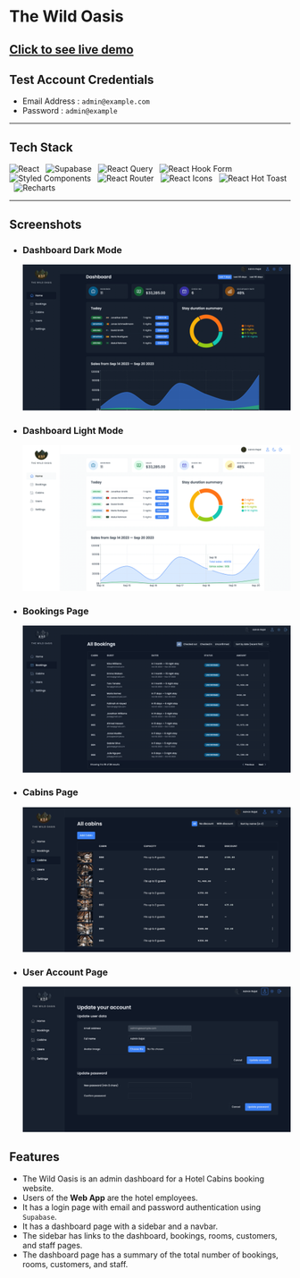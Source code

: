 # The Wild Oasis

## [Click to see live demo](https://the-wild-oasis-react.vercel.app/)

## Test Account Credentials

-   Email Address : `admin@example.com`
-   Password : `admin@example`

---

## Tech Stack

![React](https://img.shields.io/badge/React-20232A?style=for-the-badge&logo=react&logoColor=61DAFB)
&nbsp;&nbsp;![Supabase](https://img.shields.io/badge/Supabase-000000?style=for-the-badge&logo=Supabase&logoColor=white)
&nbsp;&nbsp;![React Query](https://img.shields.io/badge/React_Query-FF4154?style=for-the-badge&logo=React_Query&logoColor=white)
&nbsp;&nbsp;![React Hook Form](https://img.shields.io/badge/React_Hook_Form-000000?style=for-the-badge&logo=React_Hook_Form&logoColor=white)
&nbsp;&nbsp;![Styled Components](https://img.shields.io/badge/styled--components-DB7093?style=for-the-badge&logo=styled-components&logoColor=white)
&nbsp;&nbsp;![React Router](https://img.shields.io/badge/React_Router-CA4245?style=for-the-badge&logo=react-router&logoColor=white)
&nbsp;&nbsp;![React Icons](https://img.shields.io/badge/React_Icons-5588FF?style=for-the-badge&logo=React_Icons&logoColor=black)
&nbsp;&nbsp;![React Hot Toast](https://img.shields.io/badge/React_Hot_Toast-FF7F50?style=for-the-badge&logo=React_Hot_Toast&logoColor=white)
&nbsp;&nbsp;![Recharts](https://img.shields.io/badge/Recharts-0081CB?style=for-the-badge&logo=Recharts&logoColor=white)

---

## Screenshots

-   ### Dashboard Dark Mode

    ![Dashboard Page Dark Mode](/public/project-images/dashboard-dark.png)

-   ### Dashboard Light Mode

    ![Dashboard Page Light Mode](/public/project-images/dashboard-light.png)

-   ### Bookings Page

    ![Bookings Page](/public/project-images/bookings.png)

-   ### Cabins Page

    ![Cabins Page](/public/project-images/cabins.png)

-   ### User Account Page

    ![Account Page](/public/project-images/account.png)

## Features

-   The Wild Oasis is an admin dashboard for a Hotel Cabins booking website.
-   Users of the **Web App** are the hotel employees.
-   It has a login page with email and password authentication using `Supabase`.
-   It has a dashboard page with a sidebar and a navbar.
-   The sidebar has links to the dashboard, bookings, rooms, customers, and staff pages.
-   The dashboard page has a summary of the total number of bookings, rooms, customers, and staff.
